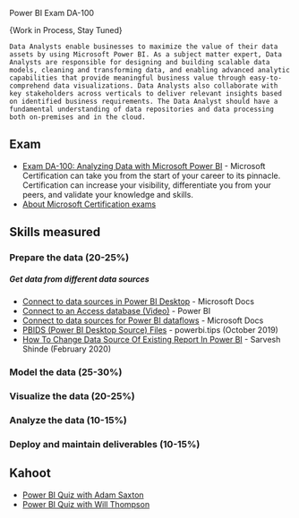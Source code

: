 Power BI Exam DA-100

{Work in Process, Stay Tuned}

`Data Analysts enable businesses to maximize the value of their data assets by using Microsoft Power BI. As a subject matter expert, Data Analysts are responsible for designing and building scalable data models, cleaning and transforming data, and enabling advanced analytic capabilities that provide meaningful business value through easy-to-comprehend data visualizations. Data Analysts also collaborate with key stakeholders across verticals to deliver relevant insights based on identified business requirements. The Data Analyst should have a fundamental understanding of data repositories and data processing both on-premises and in the cloud.`

## Exam
* [Exam DA-100: Analyzing Data with Microsoft Power BI](https://docs.microsoft.com/en-us/learn/certifications/exams/da-100) - Microsoft Certification can take you from the start of your career to its pinnacle. Certification can increase your visibility, differentiate you from your peers, and validate your knowledge and skills.
* [About Microsoft Certification exams](https://docs.microsoft.com/en-us/learn/certifications/certification-exams)

## Skills measured
### Prepare the data (20-25%)
##### Get data from different data sources
* [Connect to data sources in Power BI Desktop](https://docs.microsoft.com/en-us/power-bi/connect-data/desktop-connect-to-data) - Microsoft Docs
* [Connect to an Access database (Video)](https://www.youtube.com/watch?v=S6s0osmRCZ4&list=PL1N57mwBHtN0JFoKSR0n-tBkUJHeMP2cP&index=6) - Power BI
* [Connect to data sources for Power BI dataflows](https://docs.microsoft.com/en-us/power-bi/transform-model/service-dataflows-data-sources) - Microsoft Docs
* [PBIDS (Power BI Desktop Source) Files](https://powerbi.tips/2019/10/make-pbids-files/) - powerbi.tips (October 2019)
* [How To Change Data Source Of Existing Report In Power BI](https://www.c-sharpcorner.com/article/how-to-change-data-source-of-existing-report-in-power-bi/) - Sarvesh Shinde (February 2020)

### Model the data (25-30%)
### Visualize the data (20-25%)
### Analyze the data (10-15%)
### Deploy and maintain deliverables (10-15%)

## Kahoot
* [Power BI Quiz with Adam Saxton](https://www.youtube.com/watch?v=KGWnrhILY7c)
* [Power BI Quiz with Will Thompson](https://www.youtube.com/watch?v=GHpm9EHVK4k)

